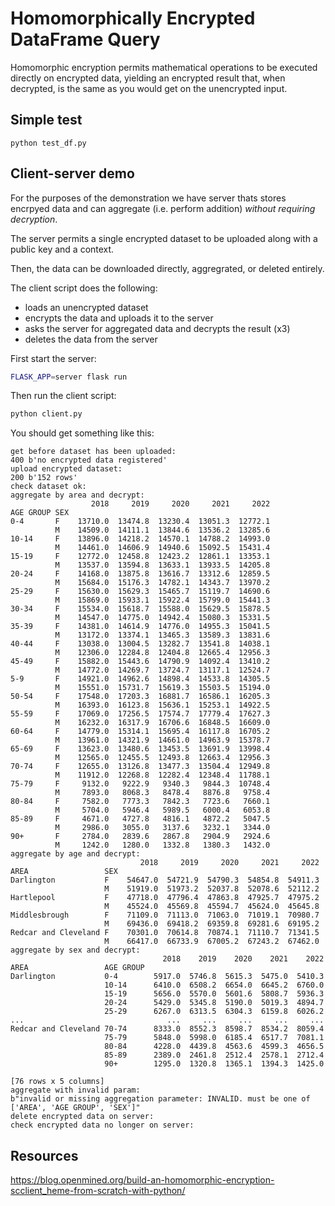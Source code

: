 # Homomorphically Encrypted DataFrame Query

Homomorphic encryption permits mathematical operations to be executed directly on encrypted data, yielding an encrypted result that, when decrypted, is the same as you would get on the unencrypted input.


## Simple test

```
python test_df.py
```

## Client-server demo

For the purposes of the demonstration we have server thats stores encrpyed data and can aggregate (i.e. perform addition) *without requiring decryption*.

The server permits a single encrypted dataset to be uploaded along with a public key and a context.

Then, the data can be downloaded directly, aggregrated, or deleted entirely.

The client script does the following:

- loads an unencrypted dataset
- encrypts the data and uploads it to the server
- asks the server for aggregated data and decrypts the result (x3)
- deletes the data from the server

First start the server:

```bash
FLASK_APP=server flask run
```

Then run the client script:

```bash
python client.py
```

You should get something like this:

```text
get before dataset has been uploaded:
400 b'no encrypted data registered'
upload encrypted dataset:
200 b'152 rows'
check dataset ok:
aggregate by area and decrypt:
                  2018     2019     2020     2021     2022
AGE GROUP SEX
0-4       F    13710.0  13474.8  13230.4  13051.3  12772.1
          M    14509.0  14111.1  13844.6  13536.2  13285.6
10-14     F    13896.0  14218.2  14570.1  14788.2  14993.0
          M    14461.0  14606.9  14940.6  15092.5  15431.4
15-19     F    12772.0  12458.8  12423.2  12861.1  13353.1
          M    13537.0  13594.8  13633.1  13933.5  14205.8
20-24     F    14168.0  13875.8  13616.7  13312.6  12859.5
          M    15684.0  15176.3  14782.1  14343.7  13970.2
25-29     F    15630.0  15629.3  15465.7  15119.7  14690.6
          M    15869.0  15933.1  15922.4  15799.0  15441.3
30-34     F    15534.0  15618.7  15588.0  15629.5  15878.5
          M    14547.0  14775.0  14942.4  15080.3  15331.5
35-39     F    14381.0  14614.9  14776.0  14955.3  15041.5
          M    13172.0  13374.1  13465.3  13589.3  13831.6
40-44     F    13038.0  13004.5  13282.7  13541.8  14038.1
          M    12306.0  12284.8  12404.8  12665.4  12956.3
45-49     F    15882.0  15443.6  14790.9  14092.4  13410.2
          M    14772.0  14269.7  13724.7  13117.1  12524.7
5-9       F    14921.0  14962.6  14898.4  14533.8  14305.5
          M    15551.0  15731.7  15619.3  15503.5  15194.0
50-54     F    17548.0  17203.3  16881.7  16586.1  16205.3
          M    16393.0  16123.8  15636.1  15253.1  14922.5
55-59     F    17069.0  17256.5  17574.7  17779.4  17627.3
          M    16232.0  16317.9  16706.6  16848.5  16609.0
60-64     F    14779.0  15314.1  15695.4  16117.8  16705.2
          M    13961.0  14321.9  14661.0  14963.9  15378.7
65-69     F    13623.0  13480.6  13453.5  13691.9  13998.4
          M    12565.0  12455.5  12493.8  12663.4  12956.3
70-74     F    12655.0  13126.8  13477.3  13504.4  12949.8
          M    11912.0  12268.8  12282.4  12348.4  11788.1
75-79     F     9132.0   9222.9   9340.3   9844.3  10748.4
          M     7893.0   8068.3   8478.4   8876.8   9758.4
80-84     F     7582.0   7773.3   7842.3   7723.6   7660.1
          M     5704.0   5946.4   5989.5   6000.4   6053.8
85-89     F     4671.0   4727.8   4816.1   4872.2   5047.5
          M     2986.0   3055.0   3137.6   3232.1   3344.0
90+       F     2784.0   2839.6   2867.8   2904.9   2924.6
          M     1242.0   1280.0   1332.8   1380.3   1432.0
aggregate by age and decrypt:
                             2018     2019     2020     2021     2022
AREA                 SEX
Darlington           F    54647.0  54721.9  54790.3  54854.8  54911.3
                     M    51919.0  51973.2  52037.8  52078.6  52112.2
Hartlepool           F    47718.0  47796.4  47863.8  47925.7  47975.2
                     M    45524.0  45569.8  45594.7  45624.0  45645.8
Middlesbrough        F    71109.0  71113.0  71063.0  71019.1  70980.7
                     M    69436.0  69418.2  69359.8  69281.6  69195.2
Redcar and Cleveland F    70301.0  70614.8  70874.1  71110.7  71341.5
                     M    66417.0  66733.9  67005.2  67243.2  67462.0
aggregate by sex and decrypt:
                                  2018    2019    2020    2021    2022
AREA                 AGE GROUP
Darlington           0-4        5917.0  5746.8  5615.3  5475.0  5410.3
                     10-14      6410.0  6508.2  6654.0  6645.2  6760.0
                     15-19      5656.0  5570.0  5601.6  5808.7  5936.3
                     20-24      5429.0  5345.8  5190.0  5019.3  4894.7
                     25-29      6267.0  6313.5  6304.3  6159.8  6026.2
...                                ...     ...     ...     ...     ...
Redcar and Cleveland 70-74      8333.0  8552.3  8598.7  8534.2  8059.4
                     75-79      5848.0  5998.0  6185.4  6517.7  7081.1
                     80-84      4228.0  4439.8  4563.6  4599.3  4656.5
                     85-89      2389.0  2461.8  2512.4  2578.1  2712.4
                     90+        1295.0  1320.8  1365.1  1394.3  1425.0

[76 rows x 5 columns]
aggregate with invalid param:
b"invalid or missing aggregation parameter: INVALID. must be one of ['AREA', 'AGE GROUP', 'SEX']"
delete encrypted data on server:
check encrypted data no longer on server:
```

## Resources

https://blog.openmined.org/build-an-homomorphic-encryption-scclient_heme-from-scratch-with-python/

